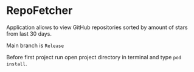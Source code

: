 # RepoFetcher

Application allows to view GitHub repositories sorted by amount of stars from last 30 days.

Main branch is `Release`

Before first project run open project directory in terminal and type `pod install`.
